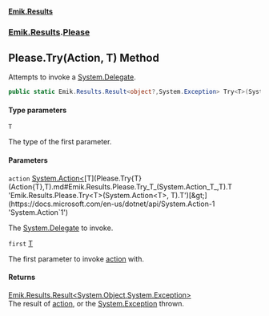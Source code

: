 #### [Emik.Results](index.md 'index')
### [Emik.Results](Emik.Results.md 'Emik.Results').[Please](Please.md 'Emik.Results.Please')

## Please.Try<T>(Action<T>, T) Method

Attempts to invoke a [System.Delegate](https://docs.microsoft.com/en-us/dotnet/api/System.Delegate 'System.Delegate').

```csharp
public static Emik.Results.Result<object?,System.Exception> Try<T>(System.Action<T> action, T first);
```
#### Type parameters

<a name='Emik.Results.Please.Try_T_(System.Action_T_,T).T'></a>

`T`

The type of the first parameter.
#### Parameters

<a name='Emik.Results.Please.Try_T_(System.Action_T_,T).action'></a>

`action` [System.Action&lt;](https://docs.microsoft.com/en-us/dotnet/api/System.Action-1 'System.Action`1')[T](Please.Try{T}(Action{T},T).md#Emik.Results.Please.Try_T_(System.Action_T_,T).T 'Emik.Results.Please.Try<T>(System.Action<T>, T).T')[&gt;](https://docs.microsoft.com/en-us/dotnet/api/System.Action-1 'System.Action`1')

The [System.Delegate](https://docs.microsoft.com/en-us/dotnet/api/System.Delegate 'System.Delegate') to invoke.

<a name='Emik.Results.Please.Try_T_(System.Action_T_,T).first'></a>

`first` [T](Please.Try{T}(Action{T},T).md#Emik.Results.Please.Try_T_(System.Action_T_,T).T 'Emik.Results.Please.Try<T>(System.Action<T>, T).T')

The first parameter to invoke [action](Please.Try{T}(Action{T},T).md#Emik.Results.Please.Try_T_(System.Action_T_,T).action 'Emik.Results.Please.Try<T>(System.Action<T>, T).action') with.

#### Returns
[Emik.Results.Result&lt;](Result{TOk,TErr}.md 'Emik.Results.Result<TOk,TErr>')[System.Object](https://docs.microsoft.com/en-us/dotnet/api/System.Object 'System.Object')[,](Result{TOk,TErr}.md 'Emik.Results.Result<TOk,TErr>')[System.Exception](https://docs.microsoft.com/en-us/dotnet/api/System.Exception 'System.Exception')[&gt;](Result{TOk,TErr}.md 'Emik.Results.Result<TOk,TErr>')  
The result of [action](Please.Try{T}(Action{T},T).md#Emik.Results.Please.Try_T_(System.Action_T_,T).action 'Emik.Results.Please.Try<T>(System.Action<T>, T).action'), or the [System.Exception](https://docs.microsoft.com/en-us/dotnet/api/System.Exception 'System.Exception') thrown.